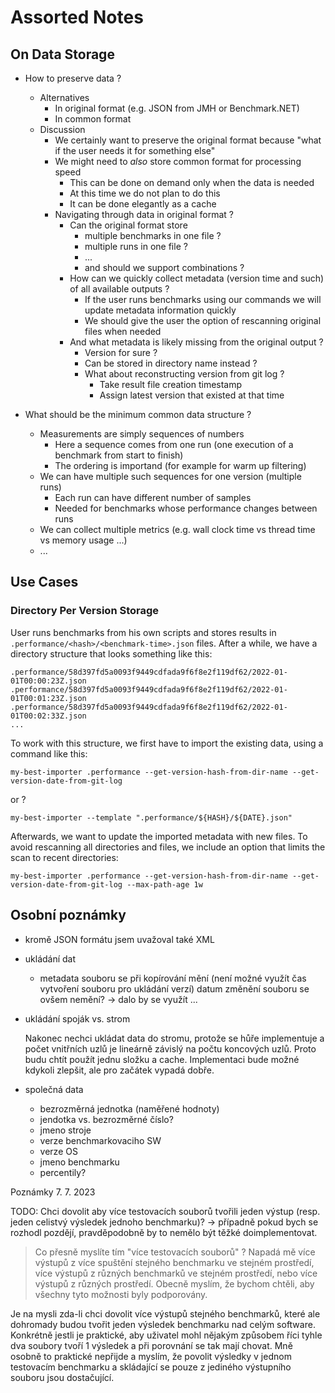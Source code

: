 # Assorted Notes

## On Data Storage

- How to preserve data ?
    - Alternatives
        - In original format (e.g. JSON from JMH or Benchmark.NET)
        - In common format
    - Discussion
        - We certainly want to preserve the original format because "what if the user needs it for something else"
        - We might need to _also_ store common format for processing speed
            - This can be done on demand only when the data is needed
            - At this time we do not plan to do this
            - It can be done elegantly as a cache
        - Navigating through data in original format ?
            - Can the original format store
                - multiple benchmarks in one file ?
                - multiple runs in one file ?
                - ...
                - and should we support combinations ?
            - How can we quickly collect metadata (version time and such) of all available outputs ?
                - If the user runs benchmarks using our commands we will update metadata information quickly
                - We should give the user the option of rescanning original files when needed
            - And what metadata is likely missing from the original output ?
                - Version for sure ?
                - Can be stored in directory name instead ?
                - What about reconstructing version from git log ?
                    - Take result file creation timestamp
                    - Assign latest version that existed at that time

- What should be the minimum common data structure ?
    - Measurements are simply sequences of numbers
        - Here a sequence comes from one run (one execution of a benchmark from start to finish)
        - The ordering is importand (for example for warm up filtering)
    - We can have multiple such sequences for one version (multiple runs)
        - Each run can have different number of samples
        - Needed for benchmarks whose performance changes between runs
    - We can collect multiple metrics (e.g. wall clock time vs thread time vs memory usage ...)
    - ...

## Use Cases

### Directory Per Version Storage

User runs benchmarks from his own scripts and stores results in `.performance/<hash>/<benchmark-time>.json` files.
After a while, we have a directory structure that looks something like this:

```
.performance/58d397fd5a0093f9449cdfada9f6f8e2f119df62/2022-01-01T00:00:23Z.json
.performance/58d397fd5a0093f9449cdfada9f6f8e2f119df62/2022-01-01T00:01:23Z.json
.performance/58d397fd5a0093f9449cdfada9f6f8e2f119df62/2022-01-01T00:02:33Z.json
...
```

To work with this structure, we first have to import the existing data, using a command like this:

`my-best-importer .performance --get-version-hash-from-dir-name --get-version-date-from-git-log`

or ?

`my-best-importer --template ".performance/${HASH}/${DATE}.json"`

Afterwards, we want to update the imported metadata with new files.
To avoid rescanning all directories and files, we include an option
that limits the scan to recent directories:

`my-best-importer .performance --get-version-hash-from-dir-name --get-version-date-from-git-log --max-path-age 1w`


## Osobní poznámky
-   kromě JSON formátu jsem uvažoval také XML
-   ukládání dat
    -   metadata souboru se při kopírování mění (není možné využít čas vytvoření souboru pro ukládání verzí)
            datum změnění souboru se ovšem nemění? -> dalo by se využít ...

-   ukládání spoják vs. strom
    
    Nakonec nechci ukládat data do stromu, protože se hůře implementuje a počet vnitřních uzlů je lineárně závislý na počtu koncových uzlů. Proto budu chtít použít jednu složku a cache. Implementaci bude možné kdykoli zlepšit, ale pro začátek vypadá dobře.

-   společná data 
    -   bezrozměrná jednotka (naměřené hodnoty)
    -   jendotka vs. bezrozměrné číslo?
    -   jmeno stroje
    -   verze benchmarkovaciho SW
    -   verze OS
    -   jmeno benchmarku
    -   percentily?

Poznámky 7. 7. 2023

TODO: Chci dovolit aby více testovacích souborů tvořili jeden výstup (resp. jeden celistvý výsledek jednoho benchmarku)?
        -> případně pokud bych se rozhodl pozdějí, pravděpodobně by to nemělo být těžké doimplementovat.

> Co přesně myslíte tím "více testovacích souborů" ? Napadá mě více výstupů z více spuštění stejného benchmarku ve stejném prostředí, více výstupů z různých benchmarků ve stejném prostředí, nebo více výstupů z různých prostředí. Obecně myslím, že bychom chtěli, aby všechny tyto možnosti byly podporovány.

Je na mysli zda-li chci dovolit více výstupů stejného benchmarků, které ale dohromady budou tvořit jeden výsledek benchmarku nad celým software. Konkrétně jestli je praktické, aby uživatel mohl nějakým způsobem říci tyhle dva soubory tvoří 1 výsledek a při porovnání se tak mají chovat. Mně osobně to praktické nepřijde a myslím, že povolit výsledky v jednom testovacím benchmarku a skládající se pouze z jediného výstupního souboru jsou dostačující.